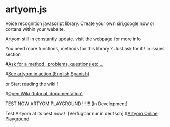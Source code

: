 # artyom.js
Voice recognition javascript library. Create your own siri,google now or cortana within your website.

Artyom still in constantly update.
visit the webpage for more info

You need more functions, methods for this library ? Just ask for it ! in issues section

#[Ask for a method , problems, questions etc ...](https://github.com/sdkcarlos/artyom.js/issues)

#[See artyom in action (English,Spanish)](http://sdkcarlos.github.io/sites/artyom.html)

or Start reading the wiki !

#[Open Wiki (tutorial, documentation)](https://github.com/sdkcarlos/artyom.js/wiki)

TEST NOW ARTYOM PLAYGROUND !!!!!! [In Development]

Test Artyom at its best now !! [Verfügbar nur in deutsch]
#[Artyom Online Playground](https://sdkcarlos.github.io/sites/artyomplayground.html)
